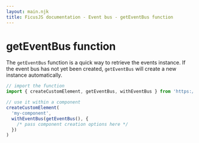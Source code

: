 ```yaml
---
layout: main.njk
title: FicusJS documentation - Event bus - getEventBus function
---
```

# getEventBus function

The `getEventBus` function is a quick way to retrieve the events instance.
If the event bus has not yet been created, `getEventBus` will create a new instance automatically.

```js
// import the function
import { createCustomElement, getEventBus, withEventBus } from 'https://cdn.skypack.dev/ficusjs@3'

// use it within a component
createCustomElement(
  'my-component',
  withEventBus(getEventBus(), {
    /* pass component creation options here */
  })
)
```
